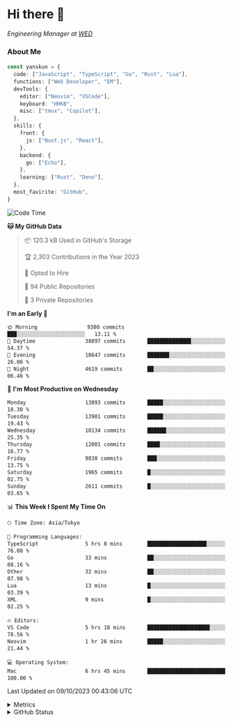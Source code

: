 # Hi there&nbsp;:wave:

<!-- ![Alt text](https://spotify-recently-played-readme.vercel.app/api?user=31kynbuubkiu3r4qh4hjuaglhfay) -->

_Engineering Manager at [WED](https://github.com/wedinc)_

### About Me

```ts
const yanskun = {
  code: ["JavaScript", "TypeScript", "Go", "Rust", "Lua"],
  functions: ["Web Developer", "EM"],
  devTools: {
    editor: ["Neovim", "VSCode"],
    keyboard: "HHKB",
    misc: ["tmux", "Copilot"],
  },
  skills: {
    front: {
      js: ["Nuxt.js", "React"],
    },
    backend: {
      go: ["Echo"],
    },
    learning: ["Rust", "Deno"],
  },
  most_favirite: "GitHub",
}
```

<!--START_SECTION:waka-->
![Code Time](http://img.shields.io/badge/Code%20Time-501%20hrs%2054%20mins-blue)

**🐱 My GitHub Data** 

> 📦 120.3 kB Used in GitHub's Storage 
 > 
> 🏆 2,303 Contributions in the Year 2023
 > 
> 💼 Opted to Hire
 > 
> 📜 94 Public Repositories 
 > 
> 🔑 3 Private Repositories 
 > 
**I'm an Early 🐤** 

```text
🌞 Morning                9380 commits        ███░░░░░░░░░░░░░░░░░░░░░░   13.11 % 
🌆 Daytime                38897 commits       ██████████████░░░░░░░░░░░   54.37 % 
🌃 Evening                18647 commits       ███████░░░░░░░░░░░░░░░░░░   26.06 % 
🌙 Night                  4619 commits        ██░░░░░░░░░░░░░░░░░░░░░░░   06.46 % 
```
📅 **I'm Most Productive on Wednesday** 

```text
Monday                   13093 commits       █████░░░░░░░░░░░░░░░░░░░░   18.30 % 
Tuesday                  13901 commits       █████░░░░░░░░░░░░░░░░░░░░   19.43 % 
Wednesday                18134 commits       ██████░░░░░░░░░░░░░░░░░░░   25.35 % 
Thursday                 12001 commits       ████░░░░░░░░░░░░░░░░░░░░░   16.77 % 
Friday                   9838 commits        ███░░░░░░░░░░░░░░░░░░░░░░   13.75 % 
Saturday                 1965 commits        █░░░░░░░░░░░░░░░░░░░░░░░░   02.75 % 
Sunday                   2611 commits        █░░░░░░░░░░░░░░░░░░░░░░░░   03.65 % 
```


📊 **This Week I Spent My Time On** 

```text
🕑︎ Time Zone: Asia/Tokyo

💬 Programming Languages: 
TypeScript               5 hrs 8 mins        ███████████████████░░░░░░   76.08 % 
Go                       33 mins             ██░░░░░░░░░░░░░░░░░░░░░░░   08.16 % 
Other                    32 mins             ██░░░░░░░░░░░░░░░░░░░░░░░   07.98 % 
Lua                      13 mins             █░░░░░░░░░░░░░░░░░░░░░░░░   03.39 % 
XML                      9 mins              █░░░░░░░░░░░░░░░░░░░░░░░░   02.25 % 

🔥 Editors: 
VS Code                  5 hrs 18 mins       ████████████████████░░░░░   78.56 % 
Neovim                   1 hr 26 mins        █████░░░░░░░░░░░░░░░░░░░░   21.44 % 

💻 Operating System: 
Mac                      6 hrs 45 mins       █████████████████████████   100.00 % 
```


 Last Updated on 09/10/2023 00:43:06 UTC
<!--END_SECTION:waka-->

<details>
  <summary>Metrics</summary>
  <img src="https://github.com/yanskun/yanskun/blob/main/github-metrics.svg" alt="Metrics">
</details>

<details>
  <summary>GitHub Status</summary>
  <picture>
    <source media="(prefers-color-scheme: dark)" srcset="https://raw.githubusercontent.com/yanskun/yanskun/master/profile-summary-card-output/nord_dark/0-profile-details.svg">
   <img src="https://raw.githubusercontent.com/yanskun/yanskun/master/profile-summary-card-output/default/0-profile-details.svg">
  </picture>
  <br>
  <picture>
    <source media="(prefers-color-scheme: dark)" srcset="https://raw.githubusercontent.com/yanskun/yanskun/master/profile-summary-card-output/nord_dark/1-repos-per-language.svg">
   <img src="https://raw.githubusercontent.com/yanskun/yanskun/master/profile-summary-card-output/default/1-repos-per-language.svg">
  </picture>
  <picture>
    <source media="(prefers-color-scheme: dark)" srcset="https://raw.githubusercontent.com/yanskun/yanskun/master/profile-summary-card-output/nord_dark/2-most-commit-language.svg">
   <img src="https://raw.githubusercontent.com/yanskun/yanskun/master/profile-summary-card-output/default/2-most-commit-language.svg">
  </picture>
  <br>
  <picture>
    <source media="(prefers-color-scheme: dark)" srcset="https://raw.githubusercontent.com/yanskun/yanskun/master/profile-summary-card-output/nord_dark/3-stats.svg">
   <img src="https://raw.githubusercontent.com/yanskun/yanskun/master/profile-summary-card-output/default/3-stats.svg">
  </picture>
  <picture>
    <source media="(prefers-color-scheme: dark)" srcset="https://raw.githubusercontent.com/yanskun/yanskun/master/profile-summary-card-output/nord_dark/4-productive-time.svg">
   <img src="https://raw.githubusercontent.com/yanskun/yanskun/master/profile-summary-card-output/default/4-productive-time.svg">
  </picture>
</details>
